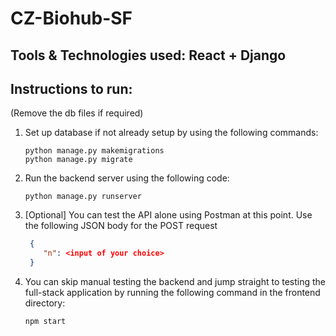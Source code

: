 # CZ-Biohub-SF

## Tools & Technologies used: React + Django

## Instructions to run:

(Remove the db files if required)

1. Set up database if not already setup by using the following commands:
    ```shell
    python manage.py makemigrations
    python manage.py migrate

2. Run the backend server using the following code:
   ```shell
   python manage.py runserver

3. [Optional] You can test the API alone using Postman at this point. 
    Use the following JSON body for the POST request 
   ```json
    {
       "n": <input of your choice>
    }
   ```

4. You can skip manual testing the backend and jump straight to testing the full-stack application by running the following command in the frontend directory:
   ```shell
   npm start

